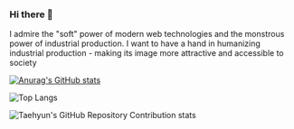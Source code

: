 ### Hi there 👋

I admire the "soft" power of modern web technologies and the monstrous power of industrial production. I want to have a hand in humanizing industrial production - making its image more attractive and accessible to society 

[![Anurag's GitHub stats](https://github-readme-stats.vercel.app/api?username=lizonkisel&theme=gotham)](https://github.com/anuraghazra/github-readme-stats)

![Top Langs](https://github-readme-stats.vercel.app/api/top-langs/?username=lizonkisel&layout=compact&theme=gotham)

![Taehyun's GitHub Repository Contribution stats](https://github-contributor-stats.vercel.app/api?username=lizonkisel)
<!--
**lizonkisel/lizonkisel** is a ✨ _special_ ✨ repository because its `README.md` (this file) appears on your GitHub profile.

Here are some ideas to get you started:

- 🔭 I’m currently working on ...
- 🌱 I’m currently learning ...
- 👯 I’m looking to collaborate on ...
- 🤔 I’m looking for help with ...
- 💬 Ask me about ...
- 📫 How to reach me: ...
- 😄 Pronouns: ...
- ⚡ Fun fact: ...
-->

